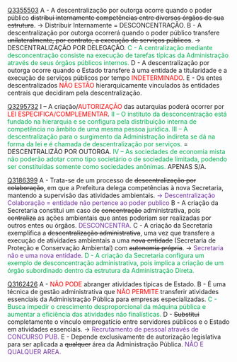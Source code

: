 [Q3355503](https://www.qconcursos.com/questoes-de-concursos/questoes/d6b3a400-32)
A - A descentralização por outorga ocorre quando o poder público ~~distribui internamente competências entre diversos órgãos de sua estrutura~~. -> Distribuir Internamente = DESCONCENTRAÇÃO.
B - A descentralização por outorga ocorrerá quando o poder público transfere ~~unilateralmente, por contrato, a execução de serviços públicos~~. -> DESCENTRALIZAÇÃO POR DELEGAÇÃO.
<span style="color:rgb(0, 176, 80)">C - A centralização mediante desconcentração consiste na execução de tarefas típicas da Administração através de seus órgãos públicos internos.</span>
D - A descentralização por outorga ocorre quando o Estado transfere à uma entidade a titularidade e a execução de serviços públicos por tempo <span style="color:rgb(255, 0, 0)">INDETERMINADO</span>. 
E - Os entes descentralizados <span style="color:rgb(255, 0, 0)">NÃO ESTÃO</span> hierarquicamente vinculados às entidades centrais que decidiram pela descentralização.

[Q3295732](https://www.qconcursos.com/questoes-de-concursos/questoes/00812356-19)
I – A criação/<span style="color:rgb(255, 0, 0)">AUTORIZAÇÃO</span> das autarquias poderá ocorrer por <span style="color:rgb(255, 0, 0)">LEI ESPECIFICA/COMPLEMENTAR</span>.
<span style="color:rgb(0, 176, 80)">II – O instituto da desconcentração está fundado na hierarquia e se configura pela distribuição interna de competência no âmbito de uma mesma pessoa jurídica.  </span>
<span style="color:rgb(0, 176, 80)">III – A descentralização para o surgimento da Administração indireta se dá na forma da lei e é chamada de descentralização por serviços.  </span> = DESCENTRALIZÃO POR OUTORGA.
<span style="color:rgb(0, 176, 80)">IV – As sociedades de economia mista não poderão adotar como tipo societário o de sociedade limitada, podendo ser constituídas somente como sociedades anônimas.</span> APENAS S/A.

[Q3186399](https://www.qconcursos.com/questoes-de-concursos/questoes/75d3ffe2-e3)
A - Trata-se de um processo de ~~descentralização por colaboração~~, em que a Prefeitura delega competências à nova Secretaria, mantendo a supervisão das atividades ambientais. <span style="color:rgb(112, 48, 160)">-> Descentralização Colaboração = entidade não pertence ao poder publico</span>
B - A criação da Secretaria constitui um caso de ~~concentração~~ administrativa, pois ~~centraliza~~ as ações ambientais que antes poderiam ser realizadas por outros entes ou órgãos. <span style="color:rgb(112, 48, 160)">DESCONCENTRA.</span>
C - A criação da Secretaria exemplifica a ~~descentralização administrativa~~, uma vez que transfere a execução de atividades ambientais a uma ~~nova entidade~~ (Secretaria de Proteção e Conservação Ambiental) com ~~autonomia própria~~. -> <span style="color:rgb(112, 48, 160)">Secretaria não e uma nova entidade.</span>
<span style="color:rgb(0, 176, 80)">D - A criação da Secretaria configura um exemplo de desconcentração administrativa, pois implica a criação de um órgão subordinado dentro da estrutura da Administração Direta.</span> 

[Q3162426](https://www.qconcursos.com/questoes-de-concursos/questoes/1f594be2-d9)
A - <span style="color:rgb(255, 0, 0)">NÃO PODE</span> abranger atividades típicas de Estado.
B - É uma técnica de gestão administrativa que <span style="color:rgb(255, 0, 0)">NÃO PERMITE</span> transferir atividades essenciais da Administração Pública para empresas especializadas.
<span style="color:rgb(0, 176, 80)">C - Busca impedir o crescimento desproporcional da máquina pública e aumentar a eficiência das atividades não finalísticas.</span>
D - ~~Substitui~~ completamente o vínculo empregatício entre servidores públicos e o Estado em atividades essenciais. -> <span style="color:rgb(112, 48, 160)">Recrutamento de pessoal através de CONCURSO PUB.</span>
E - Depende exclusivamente de autorização legislativa para ser aplicada a ~~qualquer~~ área da Administração Pública. <span style="color:rgb(112, 48, 160)">NÃO E QUALQUER AREA.</span> 
